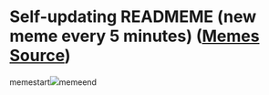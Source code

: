 # Self-updating READMEME (new meme every 5 minutes) ([Memes Source](https://bramses.notion.site/a49c1e962b7646879176ac3b327b6533?v=4d1eda54b170483cb03a40f257231764))

memestart![](https://www.notion.so/image/https%3A%2F%2Fs3-us-west-2.amazonaws.com%2Fsecure.notion-static.com%2Fb84f077e-88a7-46ca-9e33-aff51cdf48cb%2F529C0173-CF29-4BCC-86E5-6CF3EBB2899C.jpeg?table=block&id=6286c9e3-3af8-41be-919d-4635c94ad0a3&cache=v2)memeend

